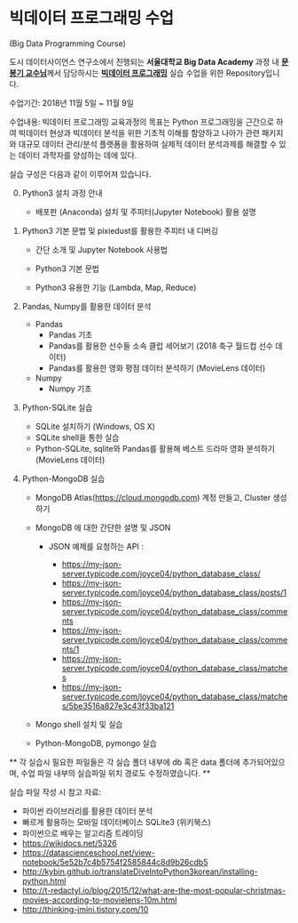 # 빅데이터 프로그래밍 수업

(Big Data Programming Course)



도시 데이터사이언스 연구소에서 진행되는 **서울대학교 Big Data Academy** 과정 내 [**문봉기 교수님**](http://dbs.snu.ac.kr/)께서 담당하시는 [**빅데이터 프로그래밍**](http://udsl.snu.ac.kr/s2/s2_1.php) 실습 수업을 위한 Repository입니다.

수업기간: 2018년 11월 5일 ~ 11월 9일

수업내용: 빅데이터 프로그래밍 교육과정의 목표는 Python 프로그래밍을 근간으로 하여 빅데이터 현상과 빅데이터 분석을 위한 기초적 이해를 함양하고 나아가 관련 패키지와 대규모 데이터 관리/분석 플랫폼을 활용하여 실제적 데이터 분석과제를 해결할 수 있는 데이터 과학자를 양성하는 데에 있다.

실습 구성은 다음과 같이 이루어져 있습니다.

0. Python3 설치 과정 안내

      - 배포판 (Anaconda) 설치 및 주피터(Jupyter Notebook) 활용 설명

1. Python3 기본 문법 및 pixiedust를 활용한 주피터 내 디버깅

   - 간단 소개 및 Jupyter Notebook 사용법

   - Python3 기본 문법
   - Python3 유용한 기능 (Lambda, Map, Reduce)

2. Pandas, Numpy를 활용한 데이터 분석

   - Pandas
     - Pandas 기초
     - Pandas를 활용한 선수들 소속 클럽 세어보기 (2018 축구 월드컵 선수 데이터)
     - Pandas를 활용한 영화 평점 데이터 분석하기 (MovieLens 데이터)
   - Numpy
     - Numpy 기초

3. Python-SQLite 실습

   - SQLite 설치하기 (Windows, OS X)
   - SQLite shell을 통한 실습
   - Python-SQLite, sqlite와 Pandas를 활용해 베스트 드라마 영화 분석하기 (MovieLens 데이터)

4. Python-MongoDB 실습

   - MongoDB Atlas(https://cloud.mongodb.com) 계정 만들고, Cluster 생성하기

   - MongoDB 에 대한 간단한 설명 및 JSON

     - JSON 예제를 요청하는 API : 

       - https://my-json-server.typicode.com/joyce04/python_database_class/
       - https://my-json-server.typicode.com/joyce04/python_database_class/posts/1
       - https://my-json-server.typicode.com/joyce04/python_database_class/comments
       - https://my-json-server.typicode.com/joyce04/python_database_class/comments/1
       - https://my-json-server.typicode.com/joyce04/python_database_class/matches
       - https://my-json-server.typicode.com/joyce04/python_database_class/matches/5be3516a827e3c43f33ba121

   - Mongo shell 설치 및 실습

   - Python-MongoDB, pymongo 실습



** 각 실습시 필요한 파일들은 각 실습 폴더 내부에 db 혹은 data 폴더에 추가되어있으며,
수업 파일 내부의 실습파일 위치 경로도 수정하였습니다. **

실습 파일 작성 시 참고 자료:

- 파이썬 라이브러리를 활용한 데이터 분석
- 빠르게 활용하는 모바일 데이터베이스 SQLite3 (위키북스)
- 파이썬으로 배우는 알고리즘 트레이딩
- https://wikidocs.net/5326 
- https://datascienceschool.net/view-notebook/5e52b7c4b5754f2585844c8d9b26cdb5
- http://kybin.github.io/translateDiveIntoPython3korean/installing-python.html
- http://t-redactyl.io/blog/2015/12/what-are-the-most-popular-christmas-movies-according-to-movielens-10m.html
- http://thinking-jmini.tistory.com/10